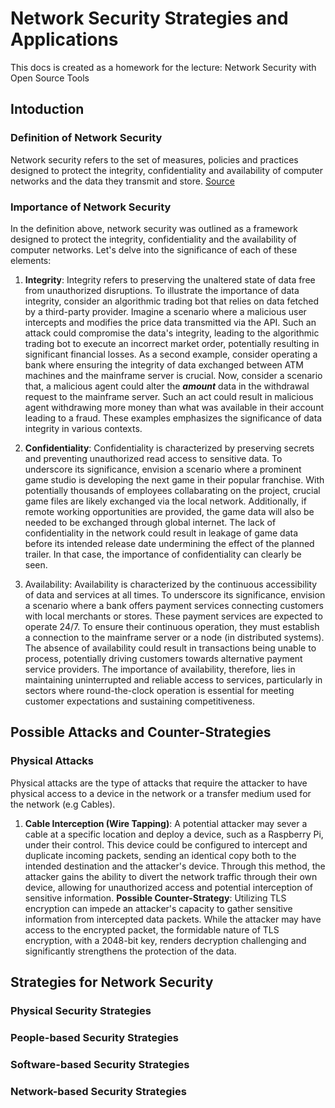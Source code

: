 # Network Security Strategies and Applications
This docs is created as a homework for the lecture: Network Security with Open Source Tools
## Intoduction
### Definition of Network Security
Network security refers to the set of measures, policies and practices designed to protect the integrity, confidentiality and availability of computer networks and the data they transmit and store. [Source](https://study.com/academy/lesson/what-is-network-security-definition-fundamentals.html)
### Importance of Network Security
In the definition above, network security was outlined as a framework designed to protect the integrity, confidentiality and the availability of computer networks. Let's delve into the significance of each of these elements:

1. **Integrity**: Integrity refers to preserving the unaltered state of data free from unauthorized disruptions. 
To illustrate the importance of data integrity, consider an algorithmic trading bot that relies on data fetched by a third-party provider. Imagine a scenario where a malicious user intercepts and modifies the price data transmitted via the API. Such an attack could compromise the data's integrity, leading to the algorithmic trading bot to execute an incorrect market order, potentially resulting in significant financial losses. 
As a second example, consider operating a bank where ensuring the integrity of data exchanged between ATM machines and the mainframe server is crucial. Now, consider a scenario that, a malicious agent could alter the ***amount*** data in the withdrawal request to the mainframe server. Such an act could result in malicious agent withdrawing more money than what was available in their account leading to a fraud. These examples emphasizes the significance of data integrity in various contexts.

2. **Confidentiality**: Confidentiality is characterized by preserving secrets and preventing unauthorized read access to sensitive data. To underscore its significance, envision a scenario where a prominent game studio is developing the next game in their popular franchise. With potentially thousands of employees collabarating on the project, crucial game files are likely exchanged via the local network. Additionally, if remote working opportunities are provided, the game data will also be needed to be exchanged through global internet. The lack of confidentiality in the network could result in leakage of game data before its intended release date undermining the effect of the planned trailer. In that case, the importance of confidentiality can clearly be seen. 

3. Availability: Availability is characterized by the continuous accessibility of data and services at all times. To underscore its significance, envision a scenario where a bank offers payment services connecting customers with local merchants or stores. These payment services are expected to operate 24/7. To ensure their continuous operation, they must establish a connection to the mainframe server or a node (in distributed systems). The absence of availability could result in transactions being unable to process, potentially driving customers towards alternative payment service providers. The importance of availability, therefore, lies in maintaining uninterrupted and reliable access to services, particularly in sectors where round-the-clock operation is essential for meeting customer expectations and sustaining competitiveness.

## Possible Attacks and Counter-Strategies
### Physical Attacks
Physical attacks are the type of attacks that require the attacker to have physical access to a device in the network or a transfer medium used for the network (e.g Cables).
1. **Cable Interception (Wire Tapping)**: 
A potential attacker may sever a cable at a specific location and deploy a device, such as a Raspberry Pi, under their control. This device could be configured to intercept and duplicate incoming packets, sending an identical copy both to the intended destination and the attacker's device. Through this method, the attacker gains the ability to divert the network traffic through their own device, allowing for unauthorized access and potential interception of sensitive information.
**Possible Counter-Strategy**:
Utilizing TLS encryption can impede an attacker's capacity to gather sensitive information from intercepted data packets. While the attacker may have access to the encrypted packet, the formidable nature of TLS encryption, with a 2048-bit key, renders decryption challenging and significantly strengthens the protection of the data.

## Strategies for Network Security
### Physical Security Strategies
### People-based Security Strategies
### Software-based Security Strategies
### Network-based Security Strategies
